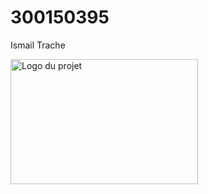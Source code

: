 # 300150395
Ismail Trache

<img src="Screenshot 2025-09-16 181654.png" alt="Logo du projet" width="300" height="200"/>


